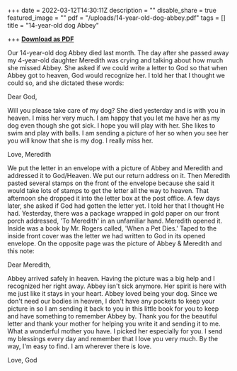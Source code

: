 +++
date = 2022-03-12T14:30:11Z
description = ""
disable_share = true
featured_image = ""
pdf = "/uploads/14-year-old-dog-abbey.pdf"
tags = []
title = "14-year-old dog Abbey"

+++
[**Download as PDF**](/uploads/14-year-old-dog-abbey.pdf)

Our 14-year-old dog Abbey died last month. The day after she passed away my 4-year-old daughter Meredith was crying and talking about how much she missed Abbey. She asked if we could write a letter to God so that when Abbey got to heaven, God would recognize her. I told her that I thought we could so, and she dictated these words:

Dear God,

Will you please take care of my dog? She died yesterday and is with you in heaven. I miss her very much. I am happy that you let me have her as my dog even though she got sick. I hope you will play with her. She likes to swim and play with balls. I am sending a picture of her so when you see her you will know that she is my dog. I really miss her.

Love, Meredith

We put the letter in an envelope with a picture of Abbey and Meredith and addressed it to God/Heaven. We put our return address on it. Then Meredith pasted several stamps on the front of the envelope because she said it would take lots of stamps to get the letter all the way to heaven. That afternoon she dropped it into the letter box at the post office. A few days later, she asked if God had gotten the letter yet. I told her that I thought He had. Yesterday, there was a package wrapped in gold paper on our front porch addressed, 'To Meredith' in an unfamiliar hand. Meredith opened it. Inside was a book by Mr. Rogers called, 'When a Pet Dies.' Taped to the inside front cover was the letter we had written to God in its opened envelope. On the opposite page was the picture of Abbey & Meredith and this note:

Dear Meredith,

Abbey arrived safely in heaven. Having the picture was a big help and I recognized her right away. Abbey isn't sick anymore. Her spirit is here with me just like it stays in your heart. Abbey loved being your dog. Since we don't need our bodies in heaven, I don't have any pockets to keep your picture in so I am sending it back to you in this little book for you to keep and have something to remember Abbey by. Thank you for the beautiful letter and thank your mother for helping you write it and sending it to me. What a wonderful mother you have. I picked her especially for you. I send my blessings every day and remember that I love you very much. By the way, I'm easy to find. I am wherever there is love.

Love, God